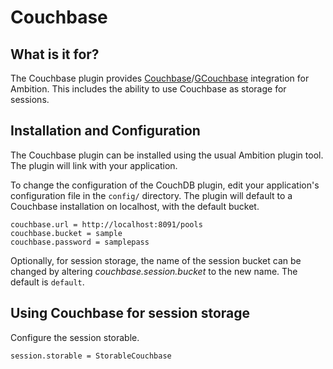 # Couchbase

## What is it for?

The Couchbase plugin provides <a href="http://www.couchbase.com/">Couchbase</a>/<a href="http://gcouchbase.ambitionframework.org">GCouchbase</a> integration for Ambition. This includes the ability to use Couchbase as storage for sessions.

## Installation and Configuration

The Couchbase plugin can be installed using the usual Ambition plugin tool. The plugin will link with your application.

To change the configuration of the CouchDB plugin, edit your application's configuration file in the `config/` directory. The plugin will default to a Couchbase installation on localhost, with the default bucket.

    couchbase.url = http://localhost:8091/pools
    couchbase.bucket = sample
    couchbase.password = samplepass

Optionally, for session storage, the name of the session bucket can be changed by altering _couchbase.session.bucket_ to the new name. The default is `default`.

## Using Couchbase for session storage

Configure the session storable.

    session.storable = StorableCouchbase
